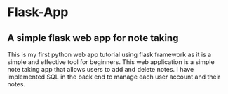 # Flask-App
## A simple flask web app for note taking

This is my first python web app tutorial using flask framework as it is a simple and effective tool for beginners.
This web application is a simple note taking app that allows users to add and delete notes. 
I have implemented SQL in the back end to manage each user account and their notes. 
